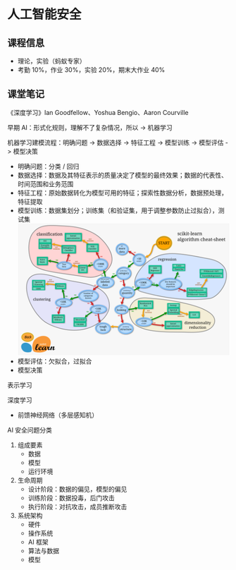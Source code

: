 # 人工智能安全


## 课程信息
* 理论，实验（蚂蚁专家）
* 考勤 10%，作业 30%，实验 20%，期末大作业 40%

## 课堂笔记
《深度学习》Ian Goodfellow、Yoshua Bengio、Aaron Courville

早期 AI：形式化规则，理解不了复杂情况，所以 -> 机器学习

机器学习建模流程：明确问题 -> 数据选择 -> 特征工程 -> 模型训练 -> 模型评估 -> 模型决策
* 明确问题：分类 / 回归
* 数据选择：数据及其特征表示的质量决定了模型的最终效果；数据的代表性、时间范围和业务范围
* 特征工程：原始数据转化为模型可用的特征；探索性数据分析，数据预处理，特征提取
* 模型训练：数据集划分；训练集（和验证集，用于调整参数防止过拟合），测试集
    ![](../../../img/2023-03-01-11-09-49.png)
* 模型评估：欠拟合，过拟合
* 模型决策

表示学习

深度学习
* 前馈神经网络（多层感知机）

AI 安全问题分类
1. 组成要素
    - 数据
    - 模型
    - 运行环境
2. 生命周期
    - 设计阶段：数据的偏见，模型的偏见
    - 训练阶段：数据投毒，后门攻击
    - 执行阶段：对抗攻击，成员推断攻击
3. 系统架构
    - 硬件
    - 操作系统
    - AI 框架
    - 算法与数据
    - 模型